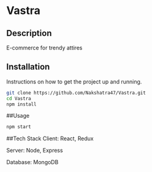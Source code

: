 # Vastra


## Description

E-commerce for trendy attires

## Installation 

Instructions on how to get the project up and running.

```bash
git clone https://github.com/Nakshatra47/Vastra.git
cd Vastra
npm install
```
##Usage
```bash
npm start
```
##Tech Stack
Client: React, Redux

Server: Node, Express

Database: MongoDB


